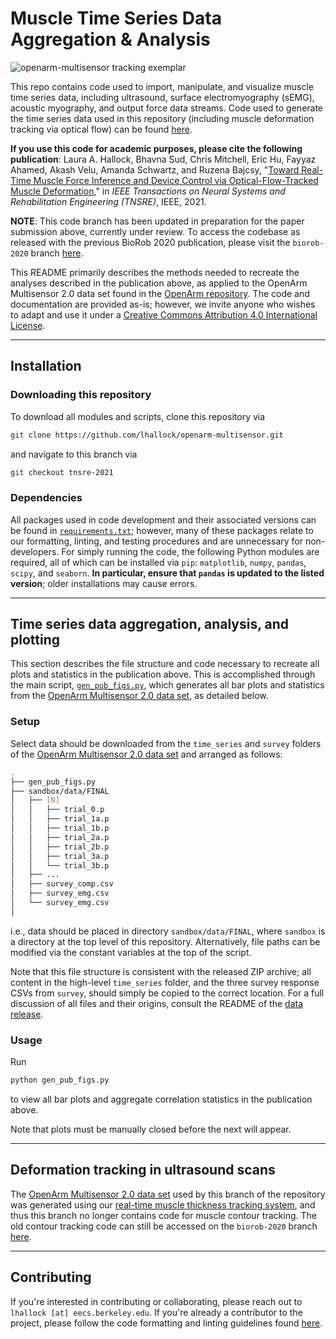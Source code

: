 # Muscle Time Series Data Aggregation & Analysis

![openarm-multisensor tracking exemplar](https://people.eecs.berkeley.edu/~lhallock/publication/hallock2020biorob/featured.png)

This repo contains code used to import, manipulate, and visualize muscle time series data, including ultrasound, surface electromyography (sEMG), acoustic myography, and output force data streams. Code used to generate the time series data used in this repository (including muscle deformation tracking via optical flow) can be found [here](TODO).

**If you use this code for academic purposes, please cite the following publication**: Laura A. Hallock, Bhavna Sud, Chris Mitchell, Eric Hu, Fayyaz Ahamed, Akash Velu, Amanda Schwartz, and Ruzena Bajcsy, "[Toward Real-Time Muscle Force Inference and Device Control via Optical-Flow-Tracked Muscle Deformation](https://people.eecs.berkeley.edu/~lhallock/publication/hallock2021tnsre/)," in _IEEE Transactions on Neural Systems and Rehabilitation Engineering (TNSRE)_, IEEE, 2021.

**NOTE**: This code branch has been updated in preparation for the paper submission above, currently under review. To access the codebase as released with the previous BioRob 2020 publication, please visit the `biorob-2020` branch [here](https://github.com/lhallock/openarm-multisensor/tree/biorob-2020).

This README primarily describes the methods needed to recreate the analyses described in the publication above, as applied to the OpenArm Multisensor 2.0 data set found in the [OpenArm repository](https://simtk.org/frs/?group_id=1617). The code and documentation are provided as-is; however, we invite anyone who wishes to adapt and use it under a [Creative Commons Attribution 4.0 International License](https://creativecommons.org/licenses/by/4.0/).

---

## Installation

### Downloading this repository

To download all modules and scripts, clone this repository via

```bash
git clone https://github.com/lhallock/openarm-multisensor.git
```

and navigate to this branch via

```bash
git checkout tnsre-2021
```

### Dependencies

All packages used in code development and their associated versions can be found in [`requirements.txt`](requirements.txt); however, many of these packages relate to our formatting, linting, and testing procedures and are unnecessary for non-developers. For simply running the code, the following Python modules are required, all of which can be installed via `pip`: `matplotlib`, `numpy`, `pandas`, `scipy`, and `seaborn`. **In particular, ensure that `pandas` is updated to the listed version**; older installations may cause errors.

---

## Time series data aggregation, analysis, and plotting

This section describes the file structure and code necessary to recreate all plots and statistics in the publication above. This is accomplished through the main script, [`gen_pub_figs.py`](gen_pub_figs.py), which generates all bar plots and statistics from the  [OpenArm Multisensor 2.0 data set](https://simtk.org/frs/?group_id=1617), as detailed below.

### Setup

Select data should be downloaded from the `time_series` and `survey` folders of the [OpenArm Multisensor 2.0 data set](https://simtk.org/frs/?group_id=1617) and arranged as follows:

```bash
.
├── gen_pub_figs.py
├── sandbox/data/FINAL
│   ├── [N]
│   │   ├── trial_0.p
│   │   ├── trial_1a.p
│   │   ├── trial_1b.p
│   │   ├── trial_2a.p
│   │   ├── trial_2b.p
│   │   ├── trial_3a.p
│   │   └── trial_3b.p
│   ├── ...
│   ├── survey_comp.csv
│   ├── survey_emg.csv
│   └── survey_emg.csv
│
```

i.e., data should be placed in directory `sandbox/data/FINAL`, where `sandbox` is a directory at the top level of this repository. Alternatively, file paths can be modified via the constant variables at the top of the script.

Note that this file structure is consistent with the released ZIP archive; all content in the high-level `time_series` folder, and the three survey response CSVs from `survey`, should simply be copied to the correct location. For a full discussion of all files and their origins, consult the README of the [data release](https://simtk.org/frs/?group_id=1617).

### Usage

Run

```bash
python gen_pub_figs.py
```

to view all bar plots and aggregate correlation statistics in the publication above.

Note that plots must be manually closed before the next will appear.

---

## Deformation tracking in ultrasound scans

The [OpenArm Multisensor 2.0 data set](https://simtk.org/frs/?group_id=1617) used by this branch of the repository was generated using our [real-time muscle thickness tracking system](TODO), and thus this branch no longer contains code for muscle contour tracking. The old contour tracking code can still be accessed on the `biorob-2020` branch [here](https://github.com/lhallock/openarm-multisensor/tree/biorob-2020).

---

## Contributing

If you're interested in contributing or collaborating, please reach out to `lhallock [at] eecs.berkeley.edu`. If you're already a contributor to the project, please follow the code formatting and linting guidelines found [here](README_DEV.md).
